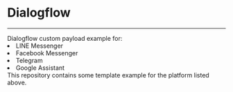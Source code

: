 # Dialogflow
<hr>
Dialogflow custom payload example for:
<li>LINE Messenger</li>
  <li>Facebook Messenger</li>
    <li>Telegram</li>
      <li>Google Assistant</li>
This repository contains some template example for the platform listed above.
